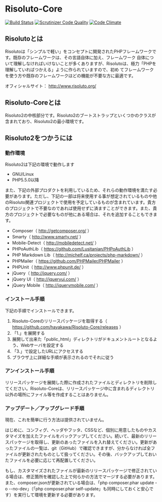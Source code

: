 # Risoluto-Core

[![Build Status](https://travis-ci.org/hayakawa/Risoluto-Core.svg?branch=master)](https://travis-ci.org/hayakawa/Risoluto-Core)
[![Scrutinizer Code Quality](https://scrutinizer-ci.com/g/hayakawa/Risoluto-Core/badges/quality-score.png?b=master)](https://scrutinizer-ci.com/g/hayakawa/Risoluto-Core/?branch=master)
[![Code Climate](https://codeclimate.com/github/hayakawa/Risoluto-Core.png)](https://codeclimate.com/github/hayakawa/Risoluto-Core)

## Risolutoとは

Risolutoは「シンプルで軽い」をコンセプトに開発されたPHPフレームワークです。既存のフレームワークは、その言語自体に加え、フレームワーク 自体について理解しなければいけないことが多くありますが、Risolutoは、極力「PHPを理解していればつかえる」ように作られていますので、初め てフレームワークを使う方や既存のフレームワークほどの機能が不要な方に最適です。

オフィシャルサイト： http://www.risoluto.org/

## Risoluto-Coreとは

Risoluto2の中核部分です。Risoluto2のブートストラップといくつかのクラスが含まれており、Risoluto2の最小環境です。

## Risoluto2をつかうには

### 動作環境

Risoluto2は下記の環境で動作します

* GNU/Linux
* PHP5.5.0以降

また、下記の外部プロダクトを利用しているため、それらの動作環境を満たす必要があります。ただし、下記の一部は将来使用する事が想定されているものや他のRisoluto関連プロジェクトで使用を予定しているものが含まれています。貴方のプロジェクトで不要なのであれば使用せずに済ますことができます。また、貴方のプロジェクトで必要なものが他にある場合は、それを追加することもできます。

* Composer（ http://getcomposer.org/ ）
* Smarty（ http://www.smarty.net/ ）
* Mobile-Detect（ http://mobiledetect.net/ ）
* PHPoAuthLib（ https://github.com/Lusitanian/PHPoAuthLib ）
* PHP Markdown Lib（ http://michelf.ca/projects/php-markdown/ ）
* PHPMailer（ https://github.com/PHPMailer/PHPMailer ）
* PHPUnit（ http://www.phpunit.de/ ）
* jQuery（ http://jquery.com/ ）
* jQuery UI（ http://jqueryui.com/ ）
* jQuery Mobile（ http://jquerymobile.com/ ）

### インストール手順

下記の手順でインストールできます。

1. Risoluto-Coreのリリースパッケージを取得する（ https://github.com/hayakawa/Risoluto-Core/releases ）
2. 「1.」を展開する
3. 展開して出来た「public_html」ディレクトリがドキュメントルートとなるよう、Webサーバを設定する
4. 「3.」で設定したURLにアクセスする
5. ブラウザ上に詳細な手順が表示されるのでそれに従う

### アンインストール手順

リリースパッケージを展開した際に作成されたファイルとディレクトリを削除してください。Risoluto-Coreは、リリースパッケージ中に含まれるディレクトリ以外の場所にファイル等を作成することはありません。

### アップデート／アップグレード手順

現在、これを簡単に行う方法は提供されていません。

はじめに、コンフィグ、ヘッダやフッタ、CSSなど、個別に用意したものやカスタマイズを加えたファイルをバックアップしてください。続いて、最新のリリースパッケージを取得し、更新のあったファイルを入れ替えてください。更新があったファイルの一覧は、git（GitHub）で確認できますが、分からなければ全ファイルが更新されたものとして扱ってください。その後、バックアップしておいたファイルを必要に応じて再配置してください。

もし、カスタマイズされたファイルが最新のリリースパッケージで修正されている場合は、修正箇所を確認した上で何らかの方法でマージする必要があります。また、composer.jsonが更新されている場合は、「php composer.phar update  -o --no-dev」（「php composer.phar self-update」も同時にしておくと安心です）を実行して環境を更新する必要があります。